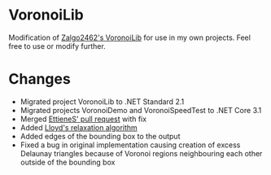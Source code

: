 # VoronoiLib
Modification of [Zalgo2462\'s VoronoiLib](https://github.com/Zalgo2462/VoronoiLib) for use in my own projects. Feel free to use or modify further.

# Changes
- Migrated project VoronoiLib to .NET Standard 2.1
- Migrated projects VoronoiDemo and VoronoiSpeedTest to .NET Core 3.1
- Merged [EttieneS\' pull request](https://github.com/Zalgo2462/VoronoiLib/pull/5) with fix
- Added [Lloyd\'s relaxation algorithm](https://en.wikipedia.org/wiki/Lloyd%27s_algorithm)
- Added edges of the bounding box to the output
- Fixed a bug in original implementation causing creation of excess Delaunay triangles because of Voronoi regions neighbouring each other outside of the bounding box
